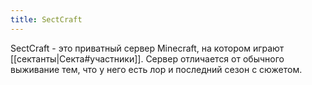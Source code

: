 ```yaml
---
title: SectCraft
---
```


SectCraft - это приватный сервер Minecraft, на котором играют [[сектанты|Секта#участники]]. Сервер отличается от обычного выживание тем, что у него есть лор и последний сезон с сюжетом.
